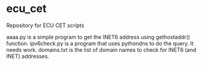 # ecu_cet
Repository for ECU CET scripts

aaaa.py is a simple program to get the INET6 address using gethostaddr() function.
ipv6check.py is a program that uses pythondns to do the query. It needs work.
domains.txt is the list of domain names to check for INET6 (and INET) addresses.
